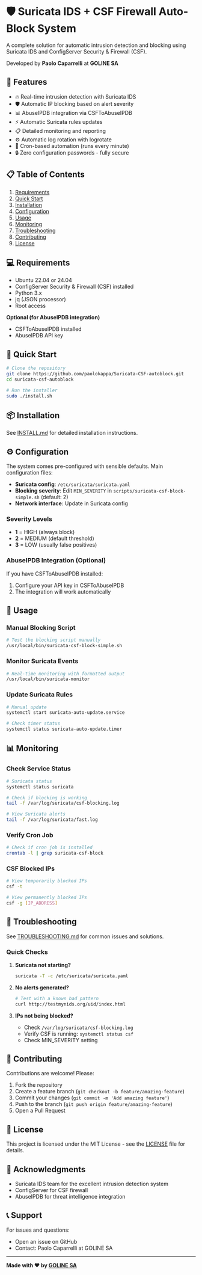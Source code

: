 # 🛡️ Suricata IDS + CSF Firewall Auto-Block System

A complete solution for automatic intrusion detection and blocking using Suricata IDS and ConfigServer Security & Firewall (CSF).

Developed by **Paolo Caparrelli** at **GOLINE SA**

## 🚀 Features

- 🔥 Real-time intrusion detection with Suricata IDS
- 🛡️ Automatic IP blocking based on alert severity
- 📊 AbuseIPDB integration via CSFToAbuseIPDB
- ⚡ Automatic Suricata rules updates
- 📋 Detailed monitoring and reporting
- ⚙️ Automatic log rotation with logrotate
- 🔧 Cron-based automation (runs every minute)
- 🔒 Zero configuration passwords - fully secure

## 📋 Table of Contents

1. [Requirements](#-requirements)
2. [Quick Start](#-quick-start)
3. [Installation](#-installation)
4. [Configuration](#-configuration)
5. [Usage](#-usage)
6. [Monitoring](#-monitoring)
7. [Troubleshooting](#-troubleshooting)
8. [Contributing](#-contributing)
9. [License](#-license)

## 💻 Requirements

- Ubuntu 22.04 or 24.04
- ConfigServer Security & Firewall (CSF) installed
- Python 3.x
- jq (JSON processor)
- Root access

**Optional (for AbuseIPDB integration)**
- CSFToAbuseIPDB installed
- AbuseIPDB API key

## 🚀 Quick Start

```bash
# Clone the repository
git clone https://github.com/paolokappa/Suricata-CSF-autoblock.git
cd suricata-csf-autoblock

# Run the installer
sudo ./install.sh
```

## 📦 Installation

See [INSTALL.md](docs/INSTALL.md) for detailed installation instructions.

## ⚙️ Configuration

The system comes pre-configured with sensible defaults. Main configuration files:

- **Suricata config**: `/etc/suricata/suricata.yaml`
- **Blocking severity**: Edit `MIN_SEVERITY` in `scripts/suricata-csf-block-simple.sh` (default: 2)
- **Network interface**: Update in Suricata config

### Severity Levels

- **1** = HIGH (always block)
- **2** = MEDIUM (default threshold)
- **3** = LOW (usually false positives)

### AbuseIPDB Integration (Optional)

If you have CSFToAbuseIPDB installed:
1. Configure your API key in CSFToAbuseIPDB
2. The integration will work automatically

## 🎯 Usage

### Manual Blocking Script

```bash
# Test the blocking script manually
/usr/local/bin/suricata-csf-block-simple.sh
```

### Monitor Suricata Events

```bash
# Real-time monitoring with formatted output
/usr/local/bin/suricata-monitor
```

### Update Suricata Rules

```bash
# Manual update
systemctl start suricata-auto-update.service

# Check timer status
systemctl status suricata-auto-update.timer
```

## 📊 Monitoring

### Check Service Status

```bash
# Suricata status
systemctl status suricata

# Check if blocking is working
tail -f /var/log/suricata/csf-blocking.log

# View Suricata alerts
tail -f /var/log/suricata/fast.log
```

### Verify Cron Job

```bash
# Check if cron job is installed
crontab -l | grep suricata-csf-block
```

### CSF Blocked IPs

```bash
# View temporarily blocked IPs
csf -t

# View permanently blocked IPs
csf -g [IP_ADDRESS]
```

## 🔧 Troubleshooting

See [TROUBLESHOOTING.md](docs/TROUBLESHOOTING.md) for common issues and solutions.

### Quick Checks

1. **Suricata not starting?**
   ```bash
   suricata -T -c /etc/suricata/suricata.yaml
   ```

2. **No alerts generated?**
   ```bash
   # Test with a known bad pattern
   curl http://testmynids.org/uid/index.html
   ```

3. **IPs not being blocked?**
   - Check `/var/log/suricata/csf-blocking.log`
   - Verify CSF is running: `systemctl status csf`
   - Check MIN_SEVERITY setting

## 🤝 Contributing

Contributions are welcome! Please:

1. Fork the repository
2. Create a feature branch (`git checkout -b feature/amazing-feature`)
3. Commit your changes (`git commit -m 'Add amazing feature'`)
4. Push to the branch (`git push origin feature/amazing-feature`)
5. Open a Pull Request

## 📄 License

This project is licensed under the MIT License - see the [LICENSE](LICENSE) file for details.

## 🙏 Acknowledgments

- Suricata IDS team for the excellent intrusion detection system
- ConfigServer for CSF firewall
- AbuseIPDB for threat intelligence integration

## 📞 Support

For issues and questions:
- Open an issue on GitHub
- Contact: Paolo Caparrelli at GOLINE SA

---

**Made with ❤️ by [GOLINE SA](https://www.goline.ch)**
